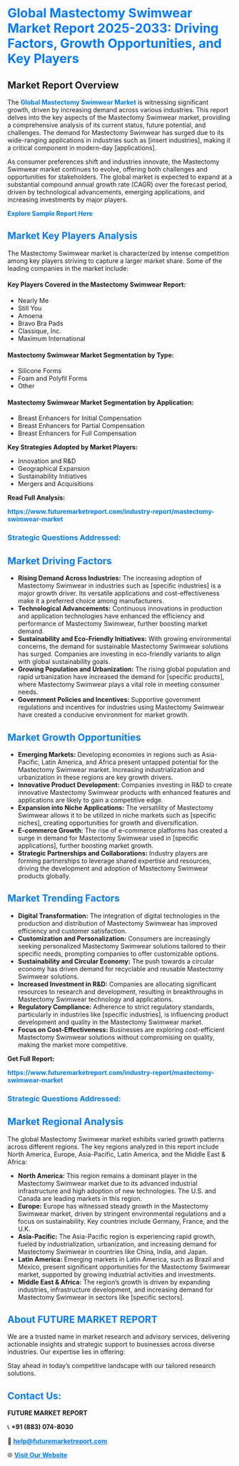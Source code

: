 <h1 style="color: #007BFF;">Global Mastectomy Swimwear Market Report 2025-2033: Driving Factors, Growth Opportunities, and Key Players</h1>

<section id="overview">
<h2>Market Report Overview</h2>
<p>The <a href="https://www.futuremarketreport.com/industry-report/mastectomy-swimwear-market" style="color: #007BFF; text-decoration: none;"><strong>Global Mastectomy Swimwear Market</strong></a> is witnessing significant growth, driven by increasing demand across various industries. This report delves into the key aspects of the Mastectomy Swimwear market, providing a comprehensive analysis of its current status, future potential, and challenges. The demand for Mastectomy Swimwear has surged due to its wide-ranging applications in industries such as [insert industries], making it a critical component in modern-day [applications].</p>
<p>As consumer preferences shift and industries innovate, the Mastectomy Swimwear market continues to evolve, offering both challenges and opportunities for stakeholders. The global market is expected to expand at a substantial compound annual growth rate (CAGR) over the forecast period, driven by technological advancements, emerging applications, and increasing investments by major players.</p>
</section>

<section id="overview">
<p><a href="https://www.futuremarketreport.com/request-sample/reportId=33957" style="color: #007BFF; text-decoration: none;"><strong>Explore Sample Report Here</strong></a></p>
</section>

<section id="key-players">
<h2 style="color: #007BFF;">Market Key Players Analysis</h2>
<p>The Mastectomy Swimwear market is characterized by intense competition among key players striving to capture a larger market share. Some of the leading companies in the market include:</p>
<h4>Key Players Covered in the Mastectomy Swimwear Report:</h4>
<ul><li>Nearly Me</li><li>Still You</li><li>Amoena</li><li>Bravo Bra Pads</li><li>Classique, Inc.</li><li>Maximum International</li></ul>
<h4>Mastectomy Swimwear Market Segmentation by Type:</h4>
<ul><li>Silicone Forms</li><li>Foam and Polyfil Forms</li><li>Other</li></ul>

<h4>Mastectomy Swimwear Market Segmentation by Application:</h4>
<ul><li>Breast Enhancers for Initial Compensation</li><li>Breast Enhancers for Partial Compensation</li><li>Breast Enhancers for Full Compensation</li></ul>
<p><strong>Key Strategies Adopted by Market Players:</strong></p>
<ul>
<li>Innovation and R&D</li>
<li>Geographical Expansion</li>
<li>Sustainability Initiatives</li>
<li>Mergers and Acquisitions</li>
</ul>
</section>

<section>
<p><strong>Read Full Analysis: </strong></p><a href="https://www.futuremarketreport.com/industry-report/mastectomy-swimwear-market" style="color: #007BFF; text-decoration: none;"><strong>https://www.futuremarketreport.com/industry-report/mastectomy-swimwear-market</strong></a>
<h3 style="color: #007BFF;">Strategic Questions Addressed:</h3>
</section>

<section id="driving-factors">
<h2 style="color: #007BFF;">Market Driving Factors</h2>
<ul>
<li><strong>Rising Demand Across Industries:</strong> The increasing adoption of Mastectomy Swimwear in industries such as [specific industries] is a major growth driver. Its versatile applications and cost-effectiveness make it a preferred choice among manufacturers.</li>
<li><strong>Technological Advancements:</strong> Continuous innovations in production and application technologies have enhanced the efficiency and performance of Mastectomy Swimwear, further boosting market demand.</li>
<li><strong>Sustainability and Eco-Friendly Initiatives:</strong> With growing environmental concerns, the demand for sustainable Mastectomy Swimwear solutions has surged. Companies are investing in eco-friendly variants to align with global sustainability goals.</li>
<li><strong>Growing Population and Urbanization:</strong> The rising global population and rapid urbanization have increased the demand for [specific products], where Mastectomy Swimwear plays a vital role in meeting consumer needs.</li>
<li><strong>Government Policies and Incentives:</strong> Supportive government regulations and incentives for industries using Mastectomy Swimwear have created a conducive environment for market growth.</li>
</ul>
</section>

<section id="growth-opportunities">
<h2 style="color: #007BFF;">Market Growth Opportunities</h2>
<ul>
<li><strong>Emerging Markets:</strong> Developing economies in regions such as Asia-Pacific, Latin America, and Africa present untapped potential for the Mastectomy Swimwear market. Increasing industrialization and urbanization in these regions are key growth drivers.</li>
<li><strong>Innovative Product Development:</strong> Companies investing in R&D to create innovative Mastectomy Swimwear products with enhanced features and applications are likely to gain a competitive edge.</li>
<li><strong>Expansion into Niche Applications:</strong> The versatility of Mastectomy Swimwear allows it to be utilized in niche markets such as [specific niches], creating opportunities for growth and diversification.</li>
<li><strong>E-commerce Growth:</strong> The rise of e-commerce platforms has created a surge in demand for Mastectomy Swimwear used in [specific applications], further boosting market growth.</li>
<li><strong>Strategic Partnerships and Collaborations:</strong> Industry players are forming partnerships to leverage shared expertise and resources, driving the development and adoption of Mastectomy Swimwear products globally.</li>
</ul>
</section>

<section id="trending-factors">
<h2 style="color: #007BFF;">Market Trending Factors</h2>
<ul>
<li><strong>Digital Transformation:</strong> The integration of digital technologies in the production and distribution of Mastectomy Swimwear has improved efficiency and customer satisfaction.</li>
<li><strong>Customization and Personalization:</strong> Consumers are increasingly seeking personalized Mastectomy Swimwear solutions tailored to their specific needs, prompting companies to offer customizable options.</li>
<li><strong>Sustainability and Circular Economy:</strong> The push towards a circular economy has driven demand for recyclable and reusable Mastectomy Swimwear solutions.</li>
<li><strong>Increased Investment in R&D:</strong> Companies are allocating significant resources to research and development, resulting in breakthroughs in Mastectomy Swimwear technology and applications.</li>
<li><strong>Regulatory Compliance:</strong> Adherence to strict regulatory standards, particularly in industries like [specific industries], is influencing product development and quality in the Mastectomy Swimwear market.</li>
<li><strong>Focus on Cost-Effectiveness:</strong> Businesses are exploring cost-efficient Mastectomy Swimwear solutions without compromising on quality, making the market more competitive.</li>
</ul>
</section>

<section>
<p><strong>Get Full Report: </strong></p><a href="https://www.futuremarketreport.com/industry-report/mastectomy-swimwear-market" style="color: #007BFF; text-decoration: none;"><strong>https://www.futuremarketreport.com/industry-report/mastectomy-swimwear-market</strong></a>
<h3 style="color: #007BFF;">Strategic Questions Addressed:</h3>
</section>


<section id="regional-analysis">
<h2 style="color: #007BFF;">Market Regional Analysis</h2>
<p>The global Mastectomy Swimwear market exhibits varied growth patterns across different regions. The key regions analyzed in this report include North America, Europe, Asia-Pacific, Latin America, and the Middle East & Africa:</p>
<ul>
<li><strong>North America:</strong> This region remains a dominant player in the Mastectomy Swimwear market due to its advanced industrial infrastructure and high adoption of new technologies. The U.S. and Canada are leading markets in this region.</li>
<li><strong>Europe:</strong> Europe has witnessed steady growth in the Mastectomy Swimwear market, driven by stringent environmental regulations and a focus on sustainability. Key countries include Germany, France, and the U.K.</li>
<li><strong>Asia-Pacific:</strong> The Asia-Pacific region is experiencing rapid growth, fueled by industrialization, urbanization, and increasing demand for Mastectomy Swimwear in countries like China, India, and Japan.</li>
<li><strong>Latin America:</strong> Emerging markets in Latin America, such as Brazil and Mexico, present significant opportunities for the Mastectomy Swimwear market, supported by growing industrial activities and investments.</li>
<li><strong>Middle East & Africa:</strong> The region’s growth is driven by expanding industries, infrastructure development, and increasing demand for Mastectomy Swimwear in sectors like [specific sectors].</li>
</ul>
</section>

<footer>
<h2 style="color: #007BFF;">About FUTURE MARKET REPORT</h2>
<p>We are a trusted name in market research and advisory services, delivering actionable insights and strategic support to businesses across diverse industries. Our expertise lies in offering:</p>

<p>Stay ahead in today’s competitive landscape with our tailored research solutions.</p>

<h2 style="color: #007BFF;">Contact Us:</h2>
<p><strong>FUTURE MARKET REPORT</strong></p>
<p>📞 <strong>+91 (883) 074-8030</strong></p>
<p>📧 <strong><a href="mailto:help@futuremarketreport.com" style="color: #007BFF;">help@futuremarketreport.com</a></strong></p>
<p>🌐 <strong><a href="https://www.futuremarketreport.com/" style="color: #007BFF;">Visit Our Website</a></strong></p>
</footer>